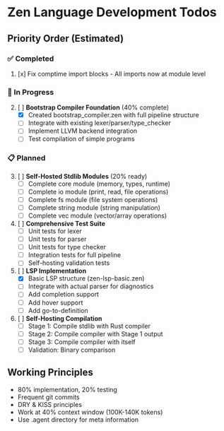 # Zen Language Development Todos

## Priority Order (Estimated)

### ✅ Completed
1. [x] Fix comptime import blocks - All imports now at module level

### 🚧 In Progress
2. [ ] **Bootstrap Compiler Foundation** (40% complete)
   - [x] Created bootstrap_compiler.zen with full pipeline structure
   - [ ] Integrate with existing lexer/parser/type_checker
   - [ ] Implement LLVM backend integration
   - [ ] Test compilation of simple programs

### 📋 Planned

3. [ ] **Self-Hosted Stdlib Modules** (20% ready)
   - [ ] Complete core module (memory, types, runtime)
   - [ ] Complete io module (print, read, file operations)
   - [ ] Complete fs module (file system operations)
   - [ ] Complete string module (string manipulation)
   - [ ] Complete vec module (vector/array operations)

4. [ ] **Comprehensive Test Suite**
   - [ ] Unit tests for lexer
   - [ ] Unit tests for parser
   - [ ] Unit tests for type checker
   - [ ] Integration tests for full pipeline
   - [ ] Self-hosting validation tests

5. [ ] **LSP Implementation**
   - [x] Basic LSP structure (zen-lsp-basic.zen)
   - [ ] Integrate with actual parser for diagnostics
   - [ ] Add completion support
   - [ ] Add hover support
   - [ ] Add go-to-definition

6. [ ] **Self-Hosting Compilation**
   - [ ] Stage 1: Compile stdlib with Rust compiler
   - [ ] Stage 2: Compile compiler with Stage 1 output
   - [ ] Stage 3: Compile compiler with itself
   - [ ] Validation: Binary comparison

## Working Principles
- 80% implementation, 20% testing
- Frequent git commits
- DRY & KISS principles
- Work at 40% context window (100K-140K tokens)
- Use .agent directory for meta information